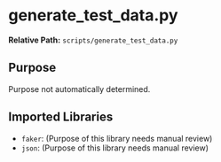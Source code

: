 # generate_test_data.py

**Relative Path:** `scripts/generate_test_data.py`

## Purpose

Purpose not automatically determined.

## Imported Libraries

- `faker`: (Purpose of this library needs manual review)
- `json`: (Purpose of this library needs manual review)
